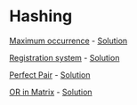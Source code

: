 # Hashing

[Maximum occurrence](https://www.hackerearth.com/practice/data-structures/hash-tables/basics-of-hash-tables/practice-problems/algorithm/maximum-occurrence-9/) - [Solution](Maximum%20occurrence.cpp)

[Registration system](https://codeforces.com/problemset/problem/4/C) - [Solution](Registration%20system.cpp)

[Perfect Pair](https://www.hackerearth.com/practice/data-structures/hash-tables/basics-of-hash-tables/practice-problems/algorithm/perfect-pair-df920e90/description/) - [Solution](3.cpp)

[OR in Matrix](https://codeforces.com/problemset/problem/486/B) - [Solution](4.cpp)
